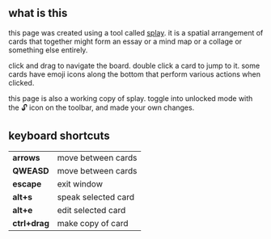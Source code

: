 ## what is this
this page was created using a tool called [splay][1]. it is a spatial
arrangement of cards that together might form an essay or a mind map or a 
collage or something else entirely.

click and drag to navigate the board. double click a card to jump to it. some
cards have emoji icons along the bottom that perform various actions when 
clicked.

this page is also a working copy of splay. toggle into unlocked mode with
the 🔓 icon on the toolbar, and made your own changes.

## keyboard shortcuts

| | |
| --- | --- |
| **arrows**    | move between cards  |
| **QWEASD**    | move between cards  |
| **escape**    | exit window         |
| **alt+s**     | speak selected card |
| **alt+e**     | edit selected card  |
| **ctrl+drag** | make copy of card   |


[1]: https://github.com/s4gu4r0/splay
